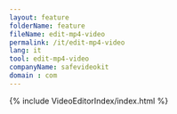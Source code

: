 ```yaml
---
layout: feature
folderName: feature
fileName: edit-mp4-video
permalink: /it/edit-mp4-video
lang: it
tool: edit-mp4-video
companyName: safevideokit
domain : com
---
```


{% include VideoEditorIndex/index.html %}

   